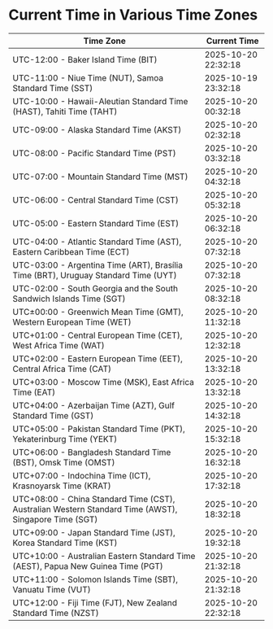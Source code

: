 # Current Time in Various Time Zones

| Time Zone | Current Time |
|-----------|--------------|
| UTC-12:00 - Baker Island Time (BIT) | 2025-10-20 22:32:18 |
| UTC-11:00 - Niue Time (NUT), Samoa Standard Time (SST) | 2025-10-19 23:32:18 |
| UTC-10:00 - Hawaii-Aleutian Standard Time (HAST), Tahiti Time (TAHT) | 2025-10-20 00:32:18 |
| UTC-09:00 - Alaska Standard Time (AKST) | 2025-10-20 02:32:18 |
| UTC-08:00 - Pacific Standard Time (PST) | 2025-10-20 03:32:18 |
| UTC-07:00 - Mountain Standard Time (MST) | 2025-10-20 04:32:18 |
| UTC-06:00 - Central Standard Time (CST) | 2025-10-20 05:32:18 |
| UTC-05:00 - Eastern Standard Time (EST) | 2025-10-20 06:32:18 |
| UTC-04:00 - Atlantic Standard Time (AST), Eastern Caribbean Time (ECT) | 2025-10-20 07:32:18 |
| UTC-03:00 - Argentina Time (ART), Brasília Time (BRT), Uruguay Standard Time (UYT) | 2025-10-20 07:32:18 |
| UTC-02:00 - South Georgia and the South Sandwich Islands Time (SGT) | 2025-10-20 08:32:18 |
| UTC±00:00 - Greenwich Mean Time (GMT), Western European Time (WET) | 2025-10-20 11:32:18 |
| UTC+01:00 - Central European Time (CET), West Africa Time (WAT) | 2025-10-20 12:32:18 |
| UTC+02:00 - Eastern European Time (EET), Central Africa Time (CAT) | 2025-10-20 13:32:18 |
| UTC+03:00 - Moscow Time (MSK), East Africa Time (EAT) | 2025-10-20 13:32:18 |
| UTC+04:00 - Azerbaijan Time (AZT), Gulf Standard Time (GST) | 2025-10-20 14:32:18 |
| UTC+05:00 - Pakistan Standard Time (PKT), Yekaterinburg Time (YEKT) | 2025-10-20 15:32:18 |
| UTC+06:00 - Bangladesh Standard Time (BST), Omsk Time (OMST) | 2025-10-20 16:32:18 |
| UTC+07:00 - Indochina Time (ICT), Krasnoyarsk Time (KRAT) | 2025-10-20 17:32:18 |
| UTC+08:00 - China Standard Time (CST), Australian Western Standard Time (AWST), Singapore Time (SGT) | 2025-10-20 18:32:18 |
| UTC+09:00 - Japan Standard Time (JST), Korea Standard Time (KST) | 2025-10-20 19:32:18 |
| UTC+10:00 - Australian Eastern Standard Time (AEST), Papua New Guinea Time (PGT) | 2025-10-20 21:32:18 |
| UTC+11:00 - Solomon Islands Time (SBT), Vanuatu Time (VUT) | 2025-10-20 21:32:18 |
| UTC+12:00 - Fiji Time (FJT), New Zealand Standard Time (NZST) | 2025-10-20 22:32:18 |
